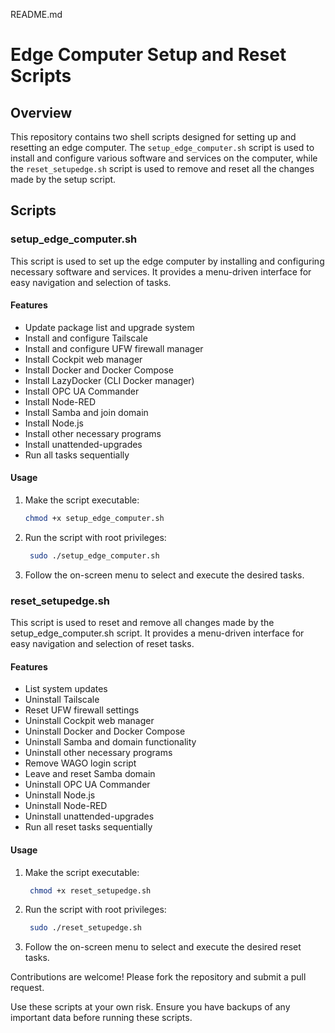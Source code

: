 README.md

# Edge Computer Setup and Reset Scripts

## Overview

This repository contains two shell scripts designed for setting up and resetting an edge computer. The `setup_edge_computer.sh` script is used to install and configure various software and services on the computer, while the `reset_setupedge.sh` script is used to remove and reset all the changes made by the setup script.

## Scripts

### setup_edge_computer.sh

This script is used to set up the edge computer by installing and configuring necessary software and services. It provides a menu-driven interface for easy navigation and selection of tasks.

#### Features

- Update package list and upgrade system
- Install and configure Tailscale
- Install and configure UFW firewall manager
- Install Cockpit web manager
- Install Docker and Docker Compose
- Install LazyDocker (CLI Docker manager)
- Install OPC UA Commander
- Install Node-RED
- Install Samba and join domain
- Install Node.js
- Install other necessary programs
- Install unattended-upgrades
- Run all tasks sequentially

#### Usage

1. Make the script executable:
   ```sh
   chmod +x setup_edge_computer.sh


2. Run the script with root privileges:

   ```sh
    sudo ./setup_edge_computer.sh


3. Follow the on-screen menu to select and execute the desired tasks.

### reset_setupedge.sh

This script is used to reset and remove all changes made by the setup_edge_computer.sh script. It provides a menu-driven interface for easy navigation and selection of reset tasks.

#### Features

- List system updates
- Uninstall Tailscale
- Reset UFW firewall settings
- Uninstall Cockpit web manager
- Uninstall Docker and Docker Compose
- Uninstall Samba and domain functionality
- Uninstall other necessary programs
- Remove WAGO login script
- Leave and reset Samba domain
- Uninstall OPC UA Commander
- Uninstall Node.js
- Uninstall Node-RED
- Uninstall unattended-upgrades
- Run all reset tasks sequentially

#### Usage

1. Make the script executable:

   ```sh
    chmod +x reset_setupedge.sh


2. Run the script with root privileges:

   ```sh
    sudo ./reset_setupedge.sh


3. Follow the on-screen menu to select and execute the desired reset tasks.


Contributions are welcome! Please fork the repository and submit a pull request.

Use these scripts at your own risk. Ensure you have backups of any important data before running these scripts.
